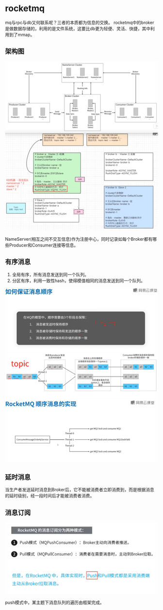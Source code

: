 # rocketmq
mq与rpc与db又何联系呢？三者的本质都为信息的交换。
rocketmq中的broker是做数据存储的，利用的是文件系统，这要比db更为轻便、灵活、快捷，其中利用到了mmap。
## 架构图
![rocketmq-architectture](../images/rocketmq-architecture.PNG)
![rocketmq-architectture1](../images/rocketmq-architecture1.PNG)

NameServer(相互之间不交互信息)作为注册中心，同时记录如每个Broker都有哪些Producer和Consumer连接等信息。
## 有序消息
1. 全局有序，所有消息发送到同一个队列。
2. 分区有序，利用一致性hash，使得模值相同的消息发送到同一个队列。

![rocketmq-message-orderly](../images/rocketmq-message-orderly.PNG)
![rocketmq-message-orderly1](../images/rocketmq-message-orderly1.PNG)
![rocketmq-message-orderly2](../images/rocketmq-message-orderly2.PNG)
## 延时消息
当生产者发送延时消息到Broker后，它不能被消费者立即消费到，而是根据消息的延时级别，经一段时间后才能被消费者消费。
## 消息订阅
![rocketmq-message-consume](../images/rocketmq-message-consume.PNG)

push模式中，某主题下消息队列的遍历由框架完成。